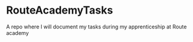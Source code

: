 # RouteAcademyTasks
A repo where I will document my tasks during my apprenticeship  at Route academy
